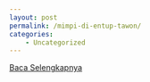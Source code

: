 ```yaml
---
layout: post
permalink: /mimpi-di-entup-tawon/
categories:
    - Uncategorized
---
```


[Baca Selengkapnya](/10)